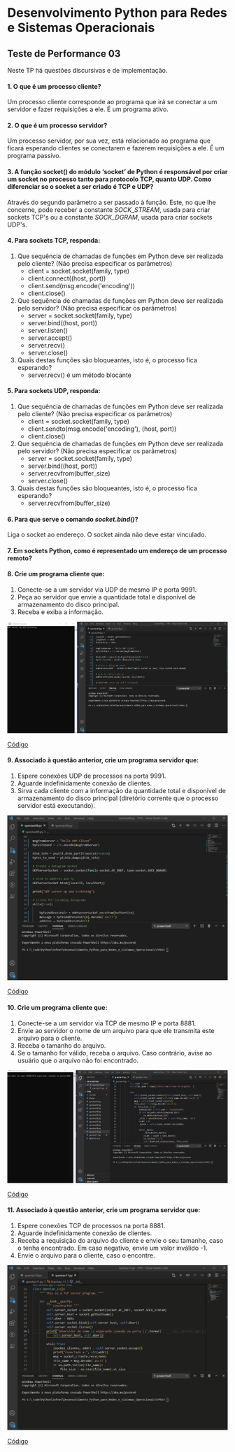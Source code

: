 # Desenvolvimento Python para Redes e Sistemas Operacionais

## Teste de Performance 03

Neste TP há questões discursivas e de implementação.

#### 1. O que é um processo cliente?
Um processo cliente corresponde ao programa que irá se conectar a um servidor e fazer requisições a ele. É um programa ativo.

#### 2. O que é um processo servidor?
Um processo servidor, por sua vez, está relacionado ao programa que ficará esperando clientes se conectarem e fazerem requisições a ele. É um programa passivo.

#### 3. A função socket() do módulo ‘socket’ de Python é responsável por criar um socket no processo tanto para protocolo TCP, quanto UDP. Como diferenciar se o socket a ser criado é TCP e UDP?
Através do segundo parâmetro a ser passado à função. Este, no que lhe concerne, pode receber a constante _SOCK_STREAM_, usada para criar sockets TCP's ou a constante _SOCK_DGRAM_, usada para criar sockets UDP's.

#### 4. Para sockets TCP, responda:

1. Que sequência de chamadas de funções em Python deve ser realizada pelo cliente? (Não precisa especificar os parâmetros)
    * client = socket.socket(family, type)
    * client.connect((host, port))
    * client.send(msg.encode('encoding'))
    * client.close()
1. Que sequência de chamadas de funções em Python deve ser realizada pelo servidor? (Não precisa especificar os parâmetros)
    * server = socket.socket(family, type)
    * server.bind((host, port))
    * server.listen()
    * server.accept()
    * server.recv()
    * server.close()
1. Quais destas funções são bloqueantes, isto é, o processo fica esperando?
   * server.recv() é um método blocante

#### 5. Para sockets UDP, responda:

1. Que sequência de chamadas de funções em Python deve ser realizada pelo cliente? (Não precisa especificar os parâmetros)
    * client = socket.socket(family, type)
    * client.sendto(msg.encode('encoding'), (host, port))
    * client.close()
1. Que sequência de chamadas de funções em Python deve ser realizada pelo servidor? (Não precisa especificar os parâmetros)
    * server = socket.socket(family, type)
    * server.bind((host, port))
    * server.recvfrom(buffer_size)
    * server.close()
1. Quais destas funções são bloqueantes, isto é, o processo fica esperando?
    * server.recvfrom(buffer_size)

#### 6. Para que serve o comando _socket.bind()_?
Liga o socket ao endereço. O socket ainda não deve estar vinculado.

#### 7. Em sockets Python, como é representado um endereço de um processo remoto?
<p></p>

#### 8. Crie um programa cliente que:

1. Conecte-se a um servidor via UDP de mesmo IP e porta 9991.
1. Peça ao servidor que envie a quantidade total e disponível de armazenamento do disco principal.
1. Receba e exiba a informação.

![gif](./gifs/questao08.gif)

[Código](https://github.com/franciscocamellon/Desenvolvimento_Python_para_Redes_e_Sistemas_Operacionais/blob/master/TP03/questao08.py)

#### 9. Associado à questão anterior, crie um programa servidor que:

1. Espere conexões UDP de processos na porta 9991.
1. Aguarde indefinidamente conexão de clientes.
1. Sirva cada cliente com a informação da quantidade total e disponível de armazenamento do disco principal (diretório corrente que o processo servidor está executando).

![gif](./gifs/questao09.gif)

[Código](https://github.com/franciscocamellon/Desenvolvimento_Python_para_Redes_e_Sistemas_Operacionais/blob/master/TP03/questao09.py)

#### 10. Crie um programa cliente que:

1. Conecte-se a um servidor via TCP de mesmo IP e porta 8881.
1. Envie ao servidor o nome de um arquivo para que ele transmita este arquivo para o cliente.
1. Receba o tamanho do arquivo.
1. Se o tamanho for válido, receba o arquivo. Caso contrário, avise ao usuário que o arquivo não foi encontrado.

![gif](./gifs/questao10.gif)

[Código](https://github.com/franciscocamellon/Desenvolvimento_Python_para_Redes_e_Sistemas_Operacionais/blob/master/TP03/questao10.py)

#### 11. Associado à questão anterior, crie um programa servidor que:

1. Espere conexões TCP de processos na porta 8881.
1. Aguarde indefinidamente conexão de clientes.
1. Receba a requisição do arquivo do cliente e envie o seu tamanho, caso o tenha encontrado. Em caso negativo, envie um valor inválido -1.
1. Envie o arquivo para o cliente, caso o encontre.

![gif](./gifs/questao11.gif)

[Código](https://github.com/franciscocamellon/Desenvolvimento_Python_para_Redes_e_Sistemas_Operacionais/blob/master/TP03/questao11.py)
